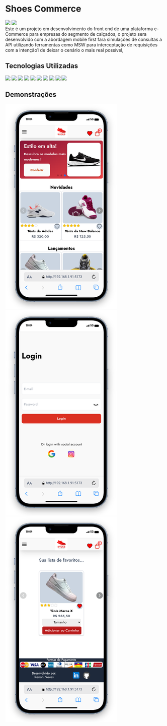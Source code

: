 # Shoes Commerce

<img src="https://img.shields.io/badge/VERSION-0.1-orange"> <img src="https://img.shields.io/badge/STATUS-EM%20DESENVOLVIMENTO-brightgreen"> <br>
Este é um projeto em desenvolvimento do front end de uma plataforma e-Commerce para empresas do segmento de calçados, o projeto sera desenvolvido com a abordagem mobile first fara simulações de consultas a API utilizando ferramentas como MSW para interceptação de requisições com a intenção1 de deixar o cenário o mais real possível,

## Tecnologias Utilizadas

<div>
<img src="https://img.shields.io/badge/Vite-323330?style=for-the-badge&logo=Vite"/>
<img src="https://img.shields.io/badge/Typescript-323330?style=for-the-badge&logo=Typescript"/>
<img src="https://img.shields.io/badge/React-323330?style=for-the-badge&logo=React"/>
<img src="https://img.shields.io/badge/tailwind-323330?style=for-the-badge&logo=tailwindcss"/>
<img src="https://img.shields.io/badge/MsW-323330?style=for-the-badge&logo=MockServiceWorker"/>

<img src="https://img.shields.io/badge/axios-323330?style=for-the-badge&logo=axios"/>
<img src="https://img.shields.io/badge/swiper-323330?style=for-the-badge&logo=swiper"/>
<img src="https://img.shields.io/badge/zod-323330?style=for-the-badge&logo=zod"/>
<img src="https://img.shields.io/badge/reac thook form-323330?style=for-the-badge&logo=reacthookform"/>

<img src="https://img.shields.io/badge/cypress-323330?style=for-the-badge&logo=cypress"/>

</div>

## Demonstrações

![alt text](<Captura de tela de 2024-05-27 10-07-03.png>)
![alt text](<Captura de tela de 2024-05-27 10-07-42.png>)
![alt text](<Captura de tela de 2024-05-27 10-07-29.png>)
